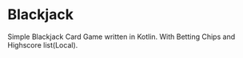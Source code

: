 # Blackjack

Simple Blackjack Card Game written in Kotlin. With Betting Chips and Highscore list(Local).
